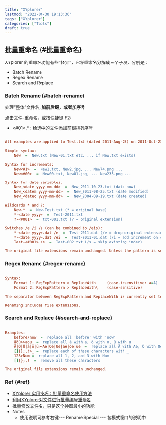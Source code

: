 ```yaml
---
title: "XYplorer"
lastmod: "2022-04-30 19:13:36"
tags: ["XYplorer"]
categories: ["Tools"]
draft: true
---
```


## 批量重命名 {#批量重命名}

XYplorer 的重命名功能有些“怪异”，它将重命名分解成三个子项，分别是：

-   Batch Rename
-   Regex Rename
-   Search and Replace


### Batch Rename {#batch-rename}

处理“整体”文件名, **加前后缀，或者加序号**

点击文件-重命名，或按快捷键 F2:

-   &lt;#01&gt;.\* : 给选中的文件添加前缀排列序号

<!--listend-->

```cfg

All examples are applied to Test.txt (dated 2011-Aug-25) on 2011-Oct-23.

Simple syntax:
    New  =  New.txt (New-01.txt etc. ... if New.txt exists)

Syntax for increments:
    New<#1>  =  New1.txt, New2.jpg, ... New74.png ...
    New<#00>  =  New00.txt, New01.jpg, ... New235.png ...

Syntax for date variables:
    New_<date yyyy-mm-dd>  =  New_2011-10-23.txt (date now)
    New_<datem yyyy-mm-dd>  =  New_2011-08-25.txt (date modified)
    New_<datec yyyy-mm-dd>  =  New_2004-09-19.txt (date created)

Wildcards * and ?:
    New-*  =  New-Test.txt (* = original base)
    *-<date yyyy>  =  Test-2011.txt
    ?-<#001>  =  txt-001.txt (? = original extension)

Switches /e /i /s (can be combined to /eis):
    *-<date yyyy>.dat /e  =  Test-2011.dat (/e = drop original extension)
    *-<date yyyy>.dat /ei  =  Test-2011-01.dat (/i = add increment on collision)
    Test-<#001> /s  =  Test-002.txt (/s = skip existing index)

The original file extensions remain unchanged. Unless the pattern is suffixed with /e.
```


### Regex Rename {#regex-rename}

```cfg

Syntax:
    Format 1: RegExpPattern > ReplaceWith     (case-insensitive: a=A)
    Format 2: RegExpPattern > ReplaceWith\    (case-sensitive)

The separator between RegExpPattern and ReplaceWith is currently set to ' > ' (can be modified at INI key RegExpRenameSep).

Renaming includes file extensions.
```


### Search and Replace {#search-and-replace}

```cfg

Examples:
    before/now  =  replace all 'before' with 'now'
    äöü>>aou  =  replace all ä with a, ö with o, ü with u
    Ä|Ö|Ü|ä|ö|ü>>Ae|Oe|Ue|ae|oe|ue  =  replace all Ä with Ae, Ö with Oe, etc.
    []{};,!>_ =  replace each of these characters with _
    123>Num =  replace all 1, 2, and 3 with Num
    []{};,!  =  remove all these characters

The original file extensions remain unchanged.
```


### Ref {#ref}

-   [XYplorer 实用技巧：批量重命名使用方法](https://www.jb51.net/softjc/511250.html)
-   [利用XYplorer对文件进行批量编号重命名](https://zhuanlan.zhihu.com/p/143934309)
-   [批量修改文件名，只是这个神器最小的功能](https://blog.csdn.net/weixin_39975055/article/details/112671528)
-   Notes
    -   使用说明可参考右键--- Rename Special --- 各模式窗口的说明中